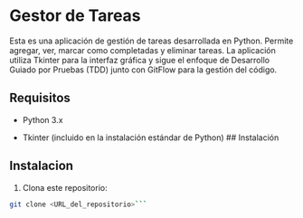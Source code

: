 # Gestor de Tareas

Esta es una aplicación de gestión de tareas desarrollada en Python. Permite agregar, ver, marcar como completadas y eliminar tareas. La aplicación utiliza Tkinter para la interfaz gráfica y sigue el enfoque de Desarrollo Guiado por Pruebas (TDD) junto con GitFlow para la gestión del código.

## Requisitos

- Python 3.x

- Tkinter (incluido en la instalación estándar de Python) ## Instalación

## Instalacion
1. Clona este repositorio:
```bash
git clone <URL_del_repositorio>```
